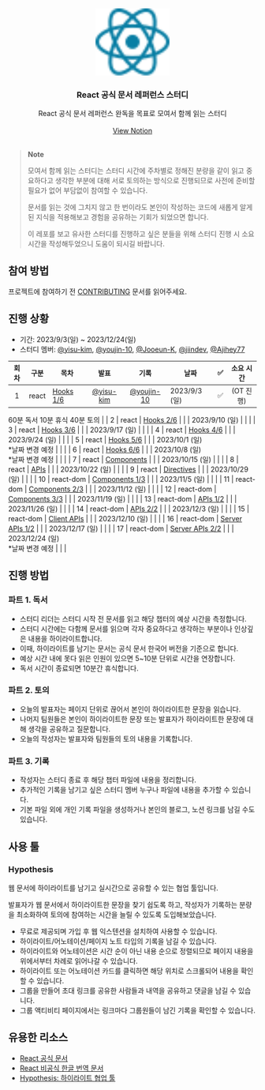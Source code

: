 <br />
<p align="center">
  
  <img src="images/logo.svg" alt="React 로고 아이콘" width=150 />

  <h3 align="center">React 공식 문서 레퍼런스 스터디</h3>
  
  <p align="center">
    React 공식 문서 레퍼런스 완독을 목표로 모여서 함께 읽는 스터디
    <br />
    <br />
    <a href="https://yisu-kim.notion.site/React-Docs-Reference-84d60e5d7858419e87bc3a5710aab947?pvs=4">View Notion</a>
    <br />
    <br />
  </p>
</p>

> **Note**
>
> 모여서 함께 읽는 스터디는 스터디 시간에 주차별로 정해진 분량을 같이 읽고 중요하다고 생각한 부분에 대해 서로 토의하는 방식으로 진행되므로 사전에 준비할 필요가 없어 부담없이 참여할 수 있습니다.
>
> 문서를 읽는 것에 그치지 않고 한 번이라도 본인이 작성하는 코드에 새롭게 알게 된 지식을 적용해보고 경험을 공유하는 기회가 되었으면 합니다.
>
> 이 레포를 보고 유사한 스터디를 진행하고 싶은 분들을 위해 스터디 진행 시 소요 시간을 작성해두었으니 도움이 되시길 바랍니다.

## 참여 방법

프로젝트에 참여하기 전 [CONTRIBUTING](CONTRIBUTING.md) 문서를 읽어주세요.

## 진행 상황

- 기간: 2023/9/3(일) ~ 2023/12/24(일)
- 스터디 멤버: [@yisu-kim](https://github.com/yisu-kim), [@youjin-10](https://github.com/youjin-10), [@Jooeun-K](https://github.com/Jooeun-K), [@jiindev](https://github.com/jiindev), [@Ajihey77](https://github.com/Ajihey77)

| 회차 | 구분  | 목차                               |                   발표                   |                    기록                    | 날짜          | ✅  | 소요 시간 |
| :--: | :---: | ---------------------------------- | :--------------------------------------: | :----------------------------------------: | ------------- | :-: | :-------: |
|  1   | react | [Hooks 1/6](react/hooks/README.md) | [@yisu-kim](https://github.com/yisu-kim) | [@youjin-10](https://github.com/youjin-10) | 2023/9/3 (일) | ✅  | (OT 진행) |

60분 독서
10분 휴식
40분 토의 |
| 2 | react | [Hooks 2/6](react/hooks/README.md) | | | 2023/9/10 (일) | | |
| 3 | react | [Hooks 3/6](react/hooks/README.md) | | | 2023/9/17 (일) | | |
| 4 | react | [Hooks 4/6](react/hooks/README.md) | | | 2023/9/24 (일) | | |
| 5 | react | [Hooks 5/6](react/hooks/README.md) | | | 2023/10/1 (일)<br/>\*날짜 변경 예정 | | |
| 6 | react | [Hooks 6/6](react/hooks/README.md) | | | 2023/10/8 (일)<br/>\*날짜 변경 예정 | | |
| 7 | react | [Components](react/components/README.md) | | | 2023/10/15 (일) | | |
| 8 | react | [APIs](react/apis/README.md) | | | 2023/10/22 (일) | | |
| 9 | react | [Directives](react/directives/README.md) | | | 2023/10/29 (일) | | |
| 10 | react-dom | [Components 1/3](react-dom/components/README.md) | | | 2023/11/5 (일) | | |
| 11 | react-dom | [Components 2/3](react-dom/components/README.md) | | | 2023/11/12 (일) | | |
| 12 | react-dom | [Components 3/3](react-dom/components/README.md) | | | 2023/11/19 (일) | | |
| 13 | react-dom | [APIs 1/2](react-dom/apis/README.md) | | | 2023/11/26 (일) | | |
| 14 | react-dom | [APIs 2/2](react-dom/apis/README.md) | | | 2023/12/3 (일) | | |
| 15 | react-dom | [Client APIs](react-dom/client-apis/README.md) | | | 2023/12/10 (일) | | |
| 16 | react-dom | [Server APIs 1/2](react-dom/server-apis/README.md) | | | 2023/12/17 (일) | | |
| 17 | react-dom | [Server APIs 2/2](react-dom/server-apis/README.md) | | | 2023/12/24 (일)<br/>\*날짜 변경 예정 | | |

## 진행 방법

### 파트 1. 독서

- 스터디 리더는 스터디 시작 전 문서를 읽고 해당 챕터의 예상 시간을 측정합니다.
- 스터디 시간에는 다함께 문서를 읽으며 각자 중요하다고 생각하는 부분이나 인상깊은 내용을 하이라이트합니다.
- 이때, 하이라이트를 남기는 문서는 공식 문서 한국어 버전을 기준으로 합니다.
- 예상 시간 내에 못다 읽은 인원이 있으면 5~10분 단위로 시간을 연장합니다.
- 독서 시간이 종료되면 10분간 휴식합니다.

### 파트 2. 토의

- 오늘의 발표자는 페이지 단위로 끊어서 본인이 하이라이트한 문장을 읽습니다.
- 나머지 팀원들은 본인이 하이라이트한 문장 또는 발표자가 하이라이트한 문장에 대해 생각을 공유하고 질문합니다.
- 오늘의 작성자는 발표자와 팀원들의 토의 내용을 기록합니다.

### 파트 3. 기록

- 작성자는 스터디 종료 후 해당 챕터 파일에 내용을 정리합니다.
- 추가적인 기록을 남기고 싶은 스터디 멤버 누구나 파일에 내용을 추가할 수 있습니다.
- 기본 파일 외에 개인 기록 파일을 생성하거나 본인의 블로그, 노션 링크를 남길 수도 있습니다.

## 사용 툴

### Hypothesis

웹 문서에 하이라이트를 남기고 실시간으로 공유할 수 있는 협업 툴입니다.

발표자가 웹 문서에서 하이라이트한 문장을 찾기 쉽도록 하고, 작성자가 기록하는 분량을 최소화하여 토의에 참여하는 시간을 늘릴 수 있도록 도입해보았습니다.

- 무료로 제공되며 가입 후 웹 익스텐션을 설치하여 사용할 수 있습니다.
- 하이라이트/어노테이션/페이지 노트 타입의 기록을 남길 수 있습니다.
- 하이라이트와 어노테이션은 시간 순이 아닌 내용 순으로 정렬되므로 페이지 내용을 위에서부터 차례로 읽어나갈 수 있습니다.
- 하이라이트 또는 어노테이션 카드를 클릭하면 해당 위치로 스크롤되어 내용을 확인할 수 있습니다.
- 그룹을 만들어 초대 링크를 공유한 사람들과 내역을 공유하고 댓글을 남길 수 있습니다.
- 그룹 액티비티 페이지에서는 링크마다 그룹원들이 남긴 기록을 확인할 수 있습니다.

## 유용한 리소스

- [React 공식 문서](https://react.dev/)
- [React 비공식 한글 번역 문서](https://react-ko.vercel.app/)
- [Hypothesis: 하이라이트 협업 툴](https://web.hypothes.is/)
